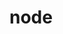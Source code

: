 <!--
 * @Descripttion:
 * @version:
 * @Author: 阿鸿
 * @Date: 2022-07-14 17:06:36
 * @LastEditors: 阿鸿
 * @LastEditTime: 2022-07-14 20:25:13
-->

# node

